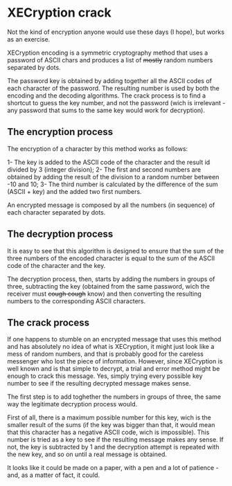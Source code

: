 # XECryption crack #

Not the kind of encryption anyone would use these days (I hope), but works as an exercise.

XECryption encoding is a symmetric cryptography method that uses a password of ASCII chars
and produces a list of ~~mostly~~ random numbers separated by dots.

The password key is obtained by adding together all the ASCII codes of each character
of the password. The resulting number is used by both the encoding and the decoding
algorithms. The crack process is to find a shortcut to guess the key number, and not
the password (wich is irrelevant - any password that sums to the same key would work for
decryption).

## The encryption process ##

The encryption of a character by this method works as follows:

1- The key is added to the ASCII code of the character and the result id divided by 3
(integer division);
2- The first and second numbers are obtained by adding the result of the division to a
random number between -10 and 10;
3- The third number is calculated by the difference of the sum (ASCII + key) and the added
two first numbers.

An encrypted message is composed by all the numbers (in sequence) of each character
separated by dots.

## The decryption process ##

It is easy to see that this algorithm is designed to ensure that the sum of the three
numbers of the encoded character is equal to the sum of the ASCII code of the character
and the key.

The decryption process, then, starts by adding the numbers in groups of three, subtracting
the key (obtained from the same password, wich the receiver must ~~cough cough~~ know) and
then converting the resulting numbers to the corresponding ASCII characters.

## The crack process ##

If one happens to stumble on an encrypted message that uses this method and has absolutely
no idea of what is XECryption, it might just look like a mess of random numbers, and that
is probably good for the careless messenger who lost the piece of information. However,
since XECryption is well known and is that simple to decrypt, a trial and error method
might be enough to crack this message. Yes, simply trying every possible key number to
see if the resulting decrypted message makes sense.

The first step is to add toghether the numbers in groups of three, the same way the
legitimate decryption process would.

First of all, there is a maximum possible number for this key, wich is the smaller result
of the sums (if the key was bigger than that, it would mean that this character has a
negative ASCII code, wich is impossible). This number is tried as a key to see if the
resulting message makes any sense. If not, the key is subtracted by 1 and the decryption
attempt is repeated with the new key, and so on until a real message is obtained.

It looks like it could be made on a paper, with a pen and a lot of patience - and, as a
matter of fact, it could.